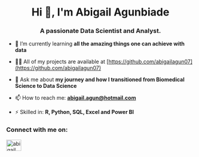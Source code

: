 <h1 align="center">Hi 👋, I'm Abigail Agunbiade</h1>
<h3 align="center">A passionate Data Scientist and Analyst.</h3>

- 🌱 I’m currently learning **all the amazing things one can achieve with data**

- 👨‍💻 All of my projects are available at [https://github.com/abigailagun07](https://github.com/abigailagun07)

- 💬 Ask me about **my journey and how I transitioned from Biomedical Science to Data Science**

- 📫 How to reach me: **abigail.agun@hotmail.com**

- ⚡ Skilled in: **R, Python, SQL, Excel and Power BI**

<h3 align="left">Connect with me on:</h3>
<p align="left">
<a href="https://linkedin.com/in/abigail agunbiade" target="blank"><img align="center" src="https://raw.githubusercontent.com/rahuldkjain/github-profile-readme-generator/master/src/images/icons/Social/linked-in-alt.svg" alt="abigail agunbiade" height="30" width="40" /></a>
</p>
